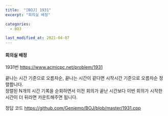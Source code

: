 ```yaml
---
title:  "[BOJ] 1931"
excerpt: "회의실 배정"

categories:
  - BOJ

last_modified_at: 2021-04-07
---
```


#### 회의실 배정

1931번 <https://www.acmicpc.net/problem/1931>

끝나는 시간 기준으로 오름차순, 끝나는 시간이 같다면 시작시간 기준으로 오름차순 정렬합니다.<br>
정렬된 N개의 시간 기록을 순회하면서 이전 회의가 끝난 시간보다 이번 회의가 시작한 시간이 더 뒤라면 카운트해주면 됩니다.

정답 코드 <https://github.com/Geniemo/BOJ/blob/master/1931.cpp>
